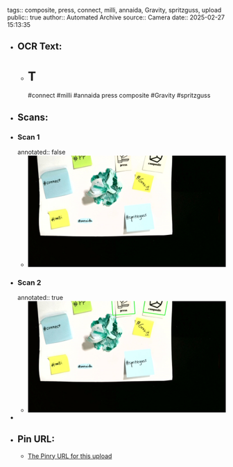 tags:: composite, press, connect, milli, annaida, Gravity, spritzguss, upload
public:: true
author:: Automated Archive
source:: Camera
date:: 2025-02-27 15:13:35

- ## OCR Text:
	- # T
	  #connect
	  #milli
	  #annaida
	  press
	  composite
	  #Gravity
	  #spritzguss
- ## Scans:
- ### Scan 1
  annotated:: false
	- ![./assets/scans/2025-02-27T15-13-35-2778.jpg](./assets/scans/2025-02-27T15-13-35-2778.jpg)
- ### Scan 2
  annotated:: true
	- ![./assets/scans/2025-02-27T15-13-35-2969.jpg](./assets/scans/2025-02-27T15-13-35-2969.jpg)
-
- ## Pin URL:
	- [The Pinry URL for this upload](https://pinry.petau.net/pins/164/)